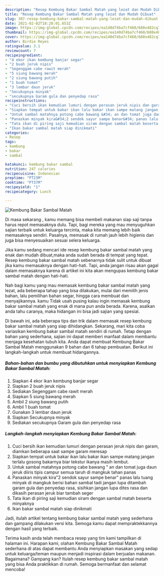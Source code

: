 ```yaml
---
description: "Resep Kembung Bakar Sambal Matah yang lezat dan Mudah Dibuat"
title: "Resep Kembung Bakar Sambal Matah yang lezat dan Mudah Dibuat"
slug: 307-resep-kembung-bakar-sambal-matah-yang-lezat-dan-mudah-dibuat
date: 2021-02-02T18:28:01.653Z
image: https://img-global.cpcdn.com/recipes/ea140d74ba7cf460/680x482cq70/kembung-bakar-sambal-matah-foto-resep-utama.jpg
thumbnail: https://img-global.cpcdn.com/recipes/ea140d74ba7cf460/680x482cq70/kembung-bakar-sambal-matah-foto-resep-utama.jpg
cover: https://img-global.cpcdn.com/recipes/ea140d74ba7cf460/680x482cq70/kembung-bakar-sambal-matah-foto-resep-utama.jpg
author: Birdie Reyes
ratingvalue: 3.1
reviewcount: 7
recipeingredient:
- "4 ekor ikan kembung banjar segar"
- "2 buah jeruk nipis"
- "Segenggam cabe rawit merah"
- "5 siung bawang merah"
- "2 siung bawang putih"
- "1 buah tomat"
- "3 lembar daun jeruk"
- "Secukupnya minyak"
- "secukupnya Garam gula dan penyedap rasa"
recipeinstructions:
- "Cuci bersih ikan kemudian lumuri dengan perasan jeruk nipis dan garam, diamkan beberapa saat sampe garam meresap"
- "Siapkan tempat untuk bakar ikan lalu bakar ikan sampe matang jangan terlalu gosong bakarnya biar tekstur ikanya masih lembut."
- "Untuk sambal matahnya potong cabe bawang &#34; an dan tomat juga daun jeruk diiris tipis campur semua taruh di mangkuk tahan panas"
- "Panaskan minyak kira&#34;2 sendok sayur sampe benar&#34; panas lalu tuang minyak di mangkuk berisi bahan sambal tadi jangan lupa ditambah garam gula dan penyedap rasa, sisihkan jangan lupa dites rasa dan dikasih perasan jeruk biar tambah seger"
- "Tata ikan di piring saji kemudian siram dengan sambal matah beserta minyaknya"
- "Ikan bakar sambal matah siap dinikmati"
categories:
- Resep
tags:
- kembung
- bakar
- sambal

katakunci: kembung bakar sambal 
nutrition: 247 calories
recipecuisine: Indonesian
preptime: "PT23M"
cooktime: "PT37M"
recipeyield: "1"
recipecategory: Lunch

---
```



![Kembung Bakar Sambal Matah](https://img-global.cpcdn.com/recipes/ea140d74ba7cf460/680x482cq70/kembung-bakar-sambal-matah-foto-resep-utama.jpg)

Di masa  sekarang , kamu memang bisa membeli makanan siap saji tanpa harus repot memasaknya dulu. Tapi, bagi mereka yang mau menyuguhkan sajian terbaik untuk keluarga tercinta, maka kita memang lebih baik memasaknya sendiri. Pasalnya, memasak di rumah jauh lebih higienis dan juga bisa menyesuaikan sesuai selera keluarga.

Jika kamu sedang mencari ide resep kembung bakar sambal matah yang enak dan mudah dibuat,maka anda sudah berada di tempat yang tepat. Resep kembung bakar sambal matah  sebenarnya tidak sulit untuk dibuat jika kamu memasaknya dengan hati-hati. Tapi, anda jangan risau akan gagal dalam memasaknya 
karena di artikel ini kita akan mengupas kembung bakar sambal matah dengan hati-hati.  



Nah bagi kamu yang mau memasak kembung bakar sambal matah yang lezat, ada beberapa tahap yang bisa dilakukan, mulai dari memilih jenis bahan, lalu pemilihan bahan segar, hingga cara membuat dan menyajikannya. kamu Tidak usah pusing kalau ingin memasak kembung bakar sambal matah yang enak di mana pun anda berada. Karena, asalkan anda  tahu caranya, maka hidangan ini bisa jadi sajian yang spesial.

Di bawah ini, ada beberapa tips dan trik dalam memasak resep kembung bakar sambal matah yang siap dihidangkan. Sekarang, mari kita coba variasikan kembung bakar sambal matah sendiri di rumah. Tetap dengan bahan yang sederhana, sajian ini dapat memberi manfaat dalam membantu menjaga kesehatan tubuh kita. Anda dapat membuat Kembung Bakar Sambal Matah menggunakan 9 bahan dan 6 tahap pembuatan. Berikut ini langkah-langkah untuk membuat hidangannya.

<!--inarticleads1-->

##### Bahan-bahan dan bumbu yang dibutuhkan untuk menyiapkan Kembung Bakar Sambal Matah:

1. Siapkan 4 ekor ikan kembung banjar segar
1. Siapkan 2 buah jeruk nipis
1. Sediakan Segenggam cabe rawit merah
1. Siapkan 5 siung bawang merah
1. Ambil 2 siung bawang putih
1. Ambil 1 buah tomat
1. Gunakan 3 lembar daun jeruk
1. Siapkan Secukupnya minyak
1. Sediakan secukupnya Garam gula dan penyedap rasa




<!--inarticleads2-->

##### Langkah-langkah menyiapkan Kembung Bakar Sambal Matah:

1. Cuci bersih ikan kemudian lumuri dengan perasan jeruk nipis dan garam, diamkan beberapa saat sampe garam meresap
1. Siapkan tempat untuk bakar ikan lalu bakar ikan sampe matang jangan terlalu gosong bakarnya biar tekstur ikanya masih lembut.
1. Untuk sambal matahnya potong cabe bawang &#34; an dan tomat juga daun jeruk diiris tipis campur semua taruh di mangkuk tahan panas
1. Panaskan minyak kira&#34;2 sendok sayur sampe benar&#34; panas lalu tuang minyak di mangkuk berisi bahan sambal tadi jangan lupa ditambah garam gula dan penyedap rasa, sisihkan jangan lupa dites rasa dan dikasih perasan jeruk biar tambah seger
1. Tata ikan di piring saji kemudian siram dengan sambal matah beserta minyaknya
1. Ikan bakar sambal matah siap dinikmati




Jadi, itulah artikel tentang  kembung bakar sambal matah  yang sederhana dan gampang dilakukan versi kita. Semoga kamu dapat mempraktekkannya dengan hasil yang terbaik. 

Terima kasih anda telah membaca resep yang tim kami tampilkan di halaman ini. Harapan kami, olahan  Kembung Bakar Sambal Matah sederhana di atas dapat membantu Anda menyiapkan masakan yang sedap untuk keluarga/teman maupun menjadi inspirasi dalam berjualan makanan. Bagaimana? Gampang kan? Itulah resep kembung bakar sambal matah yang bisa Anda praktikkan di rumah. Semoga bermanfaat dan selamat mencoba!

